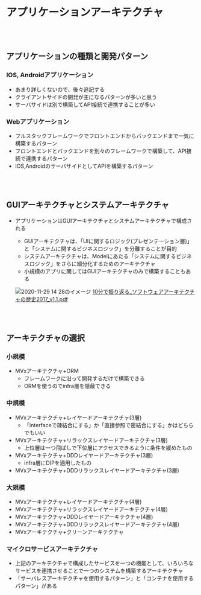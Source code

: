 # アプリケーションアーキテクチャ

<br></br>

## アプリケーションの種類と開発パターン
### IOS, Androidアプリケーション
- あまり詳しくないので、後々追記する
- クライアントサイドの開発が主になるパターンが多いと思う
- サーバサイドは別で構築してAPI接続で連携することが多い
### Webアプリケーション
- フルスタックフレームワークでフロントエンドからバックエンドまで一気に構築するパターン
- フロントエンドとバックエンドを別々のフレームワークで構築して、API接続で連携するパターン
- IOS,AndroidのサーバサイドとしてAPIを構築するパターン

<br></br>

## GUIアーキテクチャとシステムアーキテクチャ
- アプリケーションはGUIアーキテクチャとシステムアーキテクチャで構成される
  - GUIアーキテクチャは、「UIに関するロジック(プレゼンテーション層)」と「システムに関するビジネスロジック」を分離することが目的
  - システムアーキテクチャは、Modelにあたる「システムに関するビジネスロジック」をさらに細分化するためのアーキテクチャ
  - 小規模のアプリに関してはGUIアーキテクチャのみで構築することもある

  ![2020-11-29 14 28のイメージ](https://user-images.githubusercontent.com/53253817/100534209-b6772980-324f-11eb-9dda-dfa423f074f7.jpeg)
  [10分で振り返る_ソフトウェアアーキテクチャの歴史2017_v1.1.pdf](https://github.com/kshina76/centos-backup/files/5560641/10._.2017_v1.1.pdf)

<br></br>

## アーキテクチャの選択
### 小規模
- MVxアーキテクチャ+ORM
  - フレームワークに沿って開発するだけで構築できる
  - ORMを使うのでinfra層を隠蔽できる
### 中規模
- MVxアーキテクチャ+レイヤードアーキテクチャ(3層)
  - 「interfaceで疎結合にする」か「直接参照で密結合にする」かはどちらでもいい
- MVxアーキテクチャ+リラックスレイヤードアーキテクチャ(3層)
  - 上位層は一つ飛ばしで下位層にアクセスできるように条件を緩めたもの
- MVxアーキテクチャ+DDDレイヤードアーキテクチャ(3層)
  - infra層にDIPを適用したもの
- MVxアーキテクチャ+DDDリラックスレイヤードアーキテクチャ(3層)
### 大規模
  - MVxアーキテクチャ+レイヤードアーキテクチャ(4層)
  - MVxアーキテクチャ+リラックスレイヤードアーキテクチャ(4層)
  - MVxアーキテクチャ+DDDレイヤードアーキテクチャ(4層)
  - MVxアーキテクチャ+DDDリラックスレイヤードアーキテクチャ(4層)
  - MVxアーキテクチャ+クリーンアーキテクチャ
### マイクロサービスアーキテクチャ
- 上記のアーキテクチャで構成したサービスを一つの機能として、いろいろなサービスを連携させることで一つのシステムを構築するアーキテクチャ
- 「サーバレスアーキテクチャを使用するパターン」と「コンテナを使用するパターン」がある
